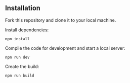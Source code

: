 <!-- INSTALLATION -->

## Installation

Fork this repository and clone it to your local machine.

Install dependencies:

```
npm install
```

Compile the code for development and start a local server:

```
npm run dev
```

Create the build:

```
npm run build
```
